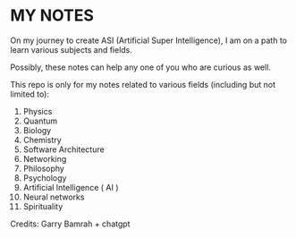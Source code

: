 # MY NOTES

On my journey to create ASI (Artificial Super Intelligence), I am on a path to learn various subjects and fields.

Possibly, these notes can help any one of you who are curious as well.

This repo is only for my notes related to various fields (including but not limited to):

1) Physics
2) Quantum
3) Biology
4) Chemistry
5) Software Architecture
6) Networking
7) Philosophy
8) Psychology
9) Artificial Intelligence ( AI )
10) Neural networks
11) Spirituality

Credits: Garry Bamrah + chatgpt
